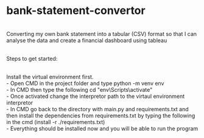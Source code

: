 # bank-statement-convertor
<br>Converting my own bank statement into a tabular (CSV) format so that I can analyse the data and create a financial dashboard using tableau  

<br>Steps to get started:

<br>Install the virtual environment first. 
    <br>- Open CMD in the project folder and type python -m venv env
    <br>- In CMD then type the following cd "env\Scripts\activate"
    <br>- Once activated change the interpretor path to the virtaul environment interpretor 
    <br>- In CMD go back to the directory with main.py and requirements.txt and then install the dependencies from requirements.txt by
        typing the following in the cmd (install -r ./requirements.txt)
    <br>- Everything should be installed now and you will be able to run the program 